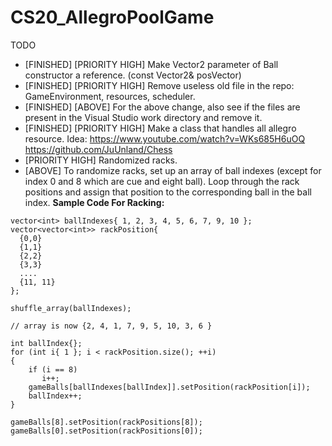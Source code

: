 # CS20_AllegroPoolGame

TODO
- [FINISHED] [PRIORITY HIGH] Make Vector2 parameter of Ball constructor a reference. (const Vector2& posVector)
- [FINISHED] [PRIORITY HIGH] Remove useless old file in the repo: GameEnvironment, resources, scheduler.
- [FINISHED] [ABOVE] For the above change, also see if the files are present in the Visual Studio work directory and remove it.
- [FINISHED] [PRIORITY HIGH] Make a class that handles all allegro resource. Idea: https://www.youtube.com/watch?v=WKs685H6uOQ https://github.com/JuUnland/Chess
- [PRIORITY HIGH] Randomized racks.
- [ABOVE] To randomize racks, set up an array of ball indexes (except for index 0 and 8 which are cue and eight ball). Loop through the rack positions and assign that position to the corresponding ball in the ball index.
__Sample Code For Racking:__
```
vector<int> ballIndexes{ 1, 2, 3, 4, 5, 6, 7, 9, 10 };
vector<vector<int>> rackPosition{
  {0,0}
  {1,1}
  {2,2}
  {3,3}
  ....
  {11, 11}
};
  
shuffle_array(ballIndexes);
  
// array is now {2, 4, 1, 7, 9, 5, 10, 3, 6 }

int ballIndex{};
for (int i{ 1 }; i < rackPosition.size(); ++i)
{
    if (i == 8)
       i++;
    gameBalls[ballIndexes[ballIndex]].setPosition(rackPosition[i]);
    ballIndex++;
}

gameBalls[8].setPosition(rackPositions[8]);
gameBalls[0].setPosition(rackPositions[0]);

```
